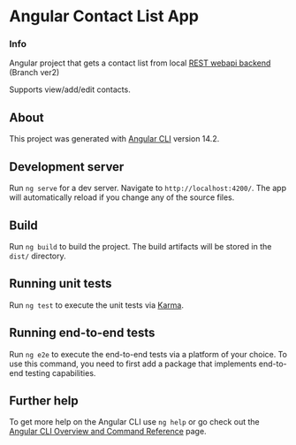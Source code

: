 # Angular Contact List App

### Info

Angular project that gets a contact list from local 
[REST webapi backend](https://github.com/georgedimac/contacts_webapi_backend/tree/ver2) (Branch ver2)

Supports view/add/edit contacts.


## About

This project was generated with [Angular CLI](https://github.com/angular/angular-cli) version 14.2.

## Development server

Run `ng serve` for a dev server. Navigate to `http://localhost:4200/`. The app will automatically reload if you change any of the source files.

## Build

Run `ng build` to build the project. The build artifacts will be stored in the `dist/` directory.

## Running unit tests

Run `ng test` to execute the unit tests via [Karma](https://karma-runner.github.io).

## Running end-to-end tests

Run `ng e2e` to execute the end-to-end tests via a platform of your choice. To use this command, you need to first add a package that implements end-to-end testing capabilities.

## Further help

To get more help on the Angular CLI use `ng help` or go check out the [Angular CLI Overview and Command Reference](https://angular.io/cli) page.
